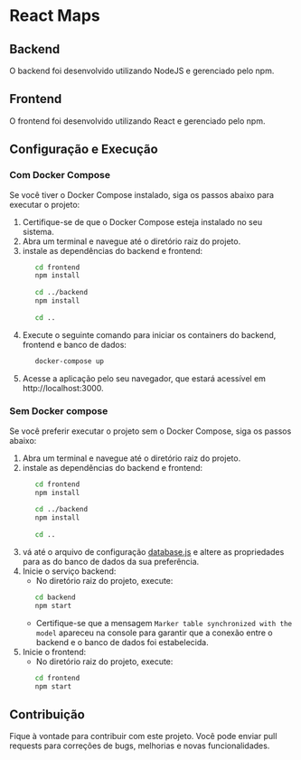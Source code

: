 # React Maps

## Backend

O backend foi desenvolvido utilizando NodeJS e gerenciado pelo npm.

## Frontend

O frontend foi desenvolvido utilizando React e gerenciado pelo npm.

## Configuração e Execução

### Com Docker Compose

Se você tiver o Docker Compose instalado, siga os passos abaixo para executar o projeto:

1. Certifique-se de que o Docker Compose esteja instalado no seu sistema.
2. Abra um terminal e navegue até o diretório raiz do projeto.
3. instale as dependências do backend e frontend:
   ```bash
      cd frontend
      npm install
      
      cd ../backend
      npm install
      
      cd .. 
   ```
4. Execute o seguinte comando para iniciar os containers do backend, frontend e banco de dados:
   ```bash
      docker-compose up
   ```
5. Acesse a aplicação pelo seu navegador, que estará acessível em http://localhost:3000.

### Sem Docker compose 

Se você preferir executar o projeto sem o Docker Compose, siga os passos abaixo:

1. Abra um terminal e navegue até o diretório raiz do projeto.
2. instale as dependências do backend e frontend:
   ```bash
      cd frontend
      npm install
      
      cd ../backend
      npm install
      
      cd ..
   ```
3. vá até o arquivo de configuração [database.js](backend/src/config/database.js) e altere as propriedades para as do banco de dados da sua preferência.
4. Inicie o serviço backend:
   - No diretório raiz do projeto, execute:
   ```bash
      cd backend
      npm start
   ```
   - Certifique-se que a mensagem ```Marker table synchronized with the model``` apareceu na console para garantir que a conexão entre o backend e o banco de dados foi estabelecida.
5. Inicie o frontend:
   - No diretório raiz do projeto, execute:
   ```bash
      cd frontend
      npm start
   ```
## Contribuição

Fique à vontade para contribuir com este projeto. Você pode enviar pull requests para correções de bugs, melhorias e novas funcionalidades.


